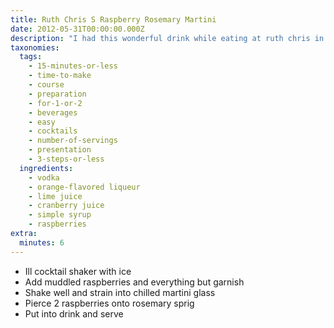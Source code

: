 ```yaml
---
title: Ruth Chris S Raspberry Rosemary Martini
date: 2012-05-31T00:00:00.000Z
description: "I had this wonderful drink while eating at ruth chris in reston va!  they were so kind to give me the recipe!\r\ncooking time is shaking time!"
taxonomies:
  tags:
    - 15-minutes-or-less
    - time-to-make
    - course
    - preparation
    - for-1-or-2
    - beverages
    - easy
    - cocktails
    - number-of-servings
    - presentation
    - 3-steps-or-less
  ingredients:
    - vodka
    - orange-flavored liqueur
    - lime juice
    - cranberry juice
    - simple syrup
    - raspberries
extra:
  minutes: 6
---
```

 - Ill cocktail shaker with ice
 - Add muddled raspberries and everything but garnish
 - Shake well and strain into chilled martini glass
 - Pierce 2 raspberries onto rosemary sprig
 - Put into drink and serve

